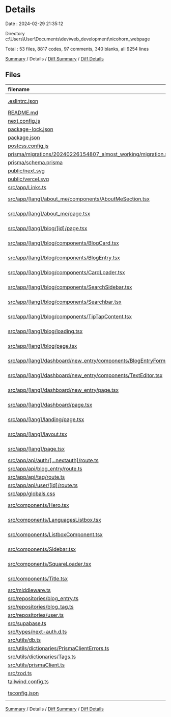 # Details

Date : 2024-02-29 21:35:12

Directory c:\\Users\\User\\Documents\\dev\\web_development\\nicohorn_webpage

Total : 53 files,  8817 codes, 97 comments, 340 blanks, all 9254 lines

[Summary](results.md) / Details / [Diff Summary](diff.md) / [Diff Details](diff-details.md)

## Files
| filename | language | code | comment | blank | total |
| :--- | :--- | ---: | ---: | ---: | ---: |
| [.eslintrc.json](/.eslintrc.json) | JSON with Comments | 3 | 0 | 1 | 4 |
| [README.md](/README.md) | Markdown | 21 | 0 | 14 | 35 |
| [next.config.js](/next.config.js) | JavaScript | 6 | 1 | 3 | 10 |
| [package-lock.json](/package-lock.json) | JSON | 6,150 | 0 | 1 | 6,151 |
| [package.json](/package.json) | JSON | 61 | 0 | 1 | 62 |
| [postcss.config.js](/postcss.config.js) | JavaScript | 6 | 0 | 1 | 7 |
| [prisma/migrations/20240226154807_almost_working/migration.sql](/prisma/migrations/20240226154807_almost_working/migration.sql) | SQL | 36 | 8 | 12 | 56 |
| [prisma/schema.prisma](/prisma/schema.prisma) | Prisma | 77 | 0 | 28 | 105 |
| [public/next.svg](/public/next.svg) | XML | 1 | 0 | 0 | 1 |
| [public/vercel.svg](/public/vercel.svg) | XML | 1 | 0 | 0 | 1 |
| [src/app/Links.ts](/src/app/Links.ts) | TypeScript | 38 | 1 | 13 | 52 |
| [src/app/[lang]/about_me/components/AboutMeSection.tsx](/src/app/%5Blang%5D/about_me/components/AboutMeSection.tsx) | TypeScript JSX | 241 | 4 | 11 | 256 |
| [src/app/[lang]/about_me/page.tsx](/src/app/%5Blang%5D/about_me/page.tsx) | TypeScript JSX | 11 | 0 | 2 | 13 |
| [src/app/[lang]/blog/[id]/page.tsx](/src/app/%5Blang%5D/blog/%5Bid%5D/page.tsx) | TypeScript JSX | 24 | 0 | 7 | 31 |
| [src/app/[lang]/blog/components/BlogCard.tsx](/src/app/%5Blang%5D/blog/components/BlogCard.tsx) | TypeScript JSX | 79 | 1 | 6 | 86 |
| [src/app/[lang]/blog/components/BlogEntry.tsx](/src/app/%5Blang%5D/blog/components/BlogEntry.tsx) | TypeScript JSX | 127 | 0 | 12 | 139 |
| [src/app/[lang]/blog/components/CardLoader.tsx](/src/app/%5Blang%5D/blog/components/CardLoader.tsx) | TypeScript JSX | 4 | 0 | 2 | 6 |
| [src/app/[lang]/blog/components/SearchSidebar.tsx](/src/app/%5Blang%5D/blog/components/SearchSidebar.tsx) | TypeScript JSX | 52 | 0 | 6 | 58 |
| [src/app/[lang]/blog/components/Searchbar.tsx](/src/app/%5Blang%5D/blog/components/Searchbar.tsx) | TypeScript JSX | 25 | 0 | 2 | 27 |
| [src/app/[lang]/blog/components/TipTapContent.tsx](/src/app/%5Blang%5D/blog/components/TipTapContent.tsx) | TypeScript JSX | 45 | 1 | 3 | 49 |
| [src/app/[lang]/blog/loading.tsx](/src/app/%5Blang%5D/blog/loading.tsx) | TypeScript JSX | 10 | 0 | 2 | 12 |
| [src/app/[lang]/blog/page.tsx](/src/app/%5Blang%5D/blog/page.tsx) | TypeScript JSX | 77 | 16 | 6 | 99 |
| [src/app/[lang]/dashboard/new_entry/components/BlogEntryForm.tsx](/src/app/%5Blang%5D/dashboard/new_entry/components/BlogEntryForm.tsx) | TypeScript JSX | 241 | 11 | 22 | 274 |
| [src/app/[lang]/dashboard/new_entry/components/TextEditor.tsx](/src/app/%5Blang%5D/dashboard/new_entry/components/TextEditor.tsx) | TypeScript JSX | 392 | 3 | 14 | 409 |
| [src/app/[lang]/dashboard/new_entry/page.tsx](/src/app/%5Blang%5D/dashboard/new_entry/page.tsx) | TypeScript JSX | 11 | 17 | 4 | 32 |
| [src/app/[lang]/dashboard/page.tsx](/src/app/%5Blang%5D/dashboard/page.tsx) | TypeScript JSX | 13 | 0 | 2 | 15 |
| [src/app/[lang]/landing/page.tsx](/src/app/%5Blang%5D/landing/page.tsx) | TypeScript JSX | 15 | 1 | 1 | 17 |
| [src/app/[lang]/layout.tsx](/src/app/%5Blang%5D/layout.tsx) | TypeScript JSX | 56 | 1 | 5 | 62 |
| [src/app/[lang]/page.tsx](/src/app/%5Blang%5D/page.tsx) | TypeScript JSX | 5 | 1 | 1 | 7 |
| [src/app/api/auth/[...nextauth]/route.ts](/src/app/api/auth/%5B...nextauth%5D/route.ts) | TypeScript | 52 | 4 | 5 | 61 |
| [src/app/api/blog_entry/route.ts](/src/app/api/blog_entry/route.ts) | TypeScript | 9 | 0 | 7 | 16 |
| [src/app/api/tag/route.ts](/src/app/api/tag/route.ts) | TypeScript | 7 | 0 | 7 | 14 |
| [src/app/api/user/[id]/route.ts](/src/app/api/user/%5Bid%5D/route.ts) | TypeScript | 6 | 0 | 6 | 12 |
| [src/app/globals.css](/src/app/globals.css) | CSS | 141 | 6 | 24 | 171 |
| [src/components/Hero.tsx](/src/components/Hero.tsx) | TypeScript JSX | 55 | 1 | 4 | 60 |
| [src/components/LanguagesListbox.tsx](/src/components/LanguagesListbox.tsx) | TypeScript JSX | 82 | 0 | 3 | 85 |
| [src/components/ListboxComponent.tsx](/src/components/ListboxComponent.tsx) | TypeScript JSX | 87 | 0 | 2 | 89 |
| [src/components/Sidebar.tsx](/src/components/Sidebar.tsx) | TypeScript JSX | 214 | 2 | 7 | 223 |
| [src/components/SquareLoader.tsx](/src/components/SquareLoader.tsx) | TypeScript JSX | 34 | 0 | 3 | 37 |
| [src/components/Title.tsx](/src/components/Title.tsx) | TypeScript JSX | 4 | 0 | 2 | 6 |
| [src/middleware.ts](/src/middleware.ts) | TypeScript | 28 | 5 | 24 | 57 |
| [src/repositories/blog_entry.ts](/src/repositories/blog_entry.ts) | TypeScript | 85 | 1 | 14 | 100 |
| [src/repositories/blog_tag.ts](/src/repositories/blog_tag.ts) | TypeScript | 25 | 0 | 7 | 32 |
| [src/repositories/user.ts](/src/repositories/user.ts) | TypeScript | 39 | 0 | 11 | 50 |
| [src/supabase.ts](/src/supabase.ts) | TypeScript | 2 | 1 | 5 | 8 |
| [src/types/next-auth.d.ts](/src/types/next-auth.d.ts) | TypeScript | 12 | 3 | 3 | 18 |
| [src/utils/db.ts](/src/utils/db.ts) | TypeScript | 9 | 3 | 4 | 16 |
| [src/utils/dictionaries/PrismaClientErrors.ts](/src/utils/dictionaries/PrismaClientErrors.ts) | TypeScript | 6 | 3 | 3 | 12 |
| [src/utils/dictionaries/Tags.ts](/src/utils/dictionaries/Tags.ts) | TypeScript | 17 | 0 | 1 | 18 |
| [src/utils/prismaClient.ts](/src/utils/prismaClient.ts) | TypeScript | 6 | 0 | 3 | 9 |
| [src/zod.ts](/src/zod.ts) | TypeScript | 19 | 2 | 10 | 31 |
| [tailwind.config.ts](/tailwind.config.ts) | TypeScript | 23 | 0 | 2 | 25 |
| [tsconfig.json](/tsconfig.json) | JSON with Comments | 27 | 0 | 1 | 28 |

[Summary](results.md) / Details / [Diff Summary](diff.md) / [Diff Details](diff-details.md)